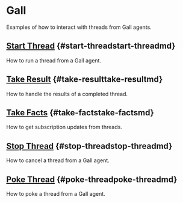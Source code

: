# Gall

Examples of how to interact with threads from Gall agents.

## [Start Thread](start-thread.md) {#start-threadstart-threadmd}

How to run a thread from a Gall agent.

## [Take Result](take-result.md) {#take-resulttake-resultmd}

How to handle the results of a completed thread.

## [Take Facts](take-facts.md) {#take-factstake-factsmd}

How to get subscription updates from threads.

## [Stop Thread](stop-thread.md) {#stop-threadstop-threadmd}

How to cancel a thread from a Gall agent.

## [Poke Thread](poke-thread.md) {#poke-threadpoke-threadmd}

How to poke a thread from a Gall agent.
